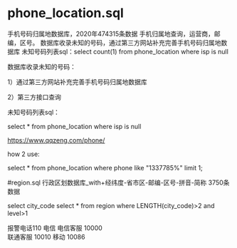 # phone_location.sql
手机号码归属地数据库，2020年474315条数据  手机归属地查询，运营商，邮编，区号。
数据库收录未知的号码，通过第三方网站补充完善手机号码归属地数据库
未知号码列表sql：select count(1) from phone_location where isp is null

数据库收录未知的号码：

1）通过第三方网站补充完善手机号码归属地数据库

2）第三方接口查询

未知号码列表sql：

select * from phone_location where isp is null

https://www.qqzeng.com/phone/

how 2 use:

select * from phone_location where phone like "1337785%" limit 1;

#region.sql
行政区划数据库_with+经纬度-省市区-邮编-区号-拼音-简称 3750条数据

select city_code select * from region where LENGTH(city_code)>2 and level>1 



报警电话110 电信
电信客服 10000  
联通客服 10010
移动  10086



